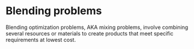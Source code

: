 # Blending problems

Blending optimization problems, AKA mixing problems, involve combining several resources or materials to create products that meet specific requirements at lowest cost.
